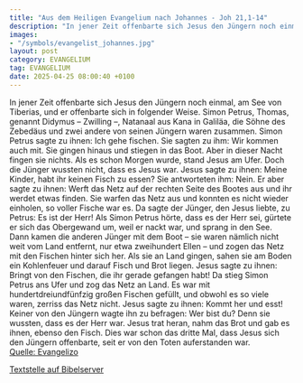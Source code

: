 ```yaml
---
title: "Aus dem Heiligen Evangelium nach Johannes - Joh 21,1-14"
description: "In jener Zeit offenbarte sich Jesus den Jüngern noch einmal, am See von Tiberias, und er offenbarte sich in folgender Weise. Simon Petrus, Thomas, genannt Didymus – Zwilling –, Natanaal aus Kana in Galiläa, die Söhne des Zebedäus und zwei andere von seinen Jüngern waren zusammen....."
images:
- "/symbols/evangelist_johannes.jpg"
layout: post
category: EVANGELIUM
tag: EVANGELIUM
date: 2025-04-25 08:00:40 +0100
---
```

In jener Zeit offenbarte sich Jesus den Jüngern noch einmal, am See von Tiberias, und er offenbarte sich in folgender Weise.
Simon Petrus, Thomas, genannt Didymus – Zwilling –, Natanaal aus Kana in Galiläa, die Söhne des Zebedäus und zwei andere von seinen Jüngern waren zusammen.
Simon Petrus sagte zu ihnen: Ich gehe fischen.<!--more--> Sie sagten zu ihm: Wir kommen auch mit. Sie gingen hinaus und stiegen in das Boot. Aber in dieser Nacht fingen sie nichts.
Als es schon Morgen wurde, stand Jesus am Ufer. Doch die Jünger wussten nicht, dass es Jesus war.
Jesus sagte zu ihnen: Meine Kinder, habt ihr keinen Fisch zu essen? Sie antworteten ihm: Nein.
Er aber sagte zu ihnen: Werft das Netz auf der rechten Seite des Bootes aus und ihr werdet etwas finden. Sie warfen das Netz aus und konnten es nicht wieder einholen, so voller Fische war es.
Da sagte der Jünger, den Jesus liebte, zu Petrus: Es ist der Herr! Als Simon Petrus hörte, dass es der Herr sei, gürtete er sich das Obergewand um, weil er nackt war, und sprang in den See.
Dann kamen die anderen Jünger mit dem Boot – sie waren nämlich nicht weit vom Land entfernt, nur etwa zweihundert Ellen – und zogen das Netz mit den Fischen hinter sich her.
Als sie an Land gingen, sahen sie am Boden ein Kohlenfeuer und darauf Fisch und Brot liegen.
Jesus sagte zu ihnen: Bringt von den Fischen, die ihr gerade gefangen habt!
Da stieg Simon Petrus ans Ufer und zog das Netz an Land. Es war mit hundertdreiundfünfzig großen Fischen gefüllt, und obwohl es so viele waren, zerriss das Netz nicht.
Jesus sagte zu ihnen: Kommt her und esst! Keiner von den Jüngern wagte ihn zu befragen: Wer bist du? Denn sie wussten, dass es der Herr war.
Jesus trat heran, nahm das Brot und gab es ihnen, ebenso den Fisch.
Dies war schon das dritte Mal, dass Jesus sich den Jüngern offenbarte, seit er von den Toten auferstanden war.<br>
[Quelle: Evangelizo](https://evangeliumtagfuertag.org/DE/gospel)

[Textstelle auf Bibelserver](https://www.bibleserver.com/EU/Johannes21,1-14)
